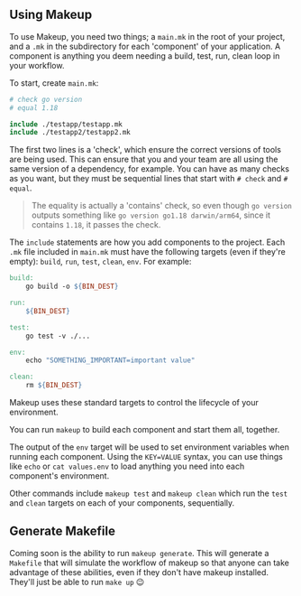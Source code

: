 ## Using Makeup

To use Makeup, you need two things; a `main.mk` in the root of your project, and a `.mk` in the subdirectory for each 'component' of your application. A component is anything you deem needing a build, test, run, clean loop in your workflow.

To start, create `main.mk`:
```makefile
# check go version
# equal 1.18

include ./testapp/testapp.mk
include ./testapp2/testapp2.mk
```

The first two lines is a 'check', which ensure the correct versions of tools are being used. This can ensure that you and your team are all using the same version of a dependency, for example. You can have as many checks as you want, but they must be sequential lines that start with `# check` and `# equal`. 

> The equality is actually a 'contains' check, so even though `go version` outputs something like `go version go1.18 darwin/arm64`, since it contains `1.18`, it passes the check.

The `include` statements are how you add components to the project. Each `.mk` file included in `main.mk` must have the following targets (even if they're empty): `build`, `run`, `test`, `clean`, `env`. For example:
```makefile
build:
	go build -o ${BIN_DEST}

run:
	${BIN_DEST}

test:
	go test -v ./...

env:
	echo "SOMETHING_IMPORTANT=important value"

clean:
	rm ${BIN_DEST}
```

Makeup uses these standard targets to control the lifecycle of your environment.

You can run `makeup` to build each component and start them all, together.

The output of the `env` target will be used to set environment variables when running each component. Using the `KEY=VALUE` syntax, you can use things like `echo` or `cat values.env` to load anything you need into each component's environment.

Other commands include `makeup test` and `makeup clean` which run the `test` and `clean` targets on each of your components, sequentially.

## Generate Makefile
Coming soon is the ability to run `makeup generate`. This will generate a `Makefile` that will simulate the workflow of makeup so that anyone can take advantage of these abilities, even if they don't have makeup installed. They'll just be able to run `make up` 😉